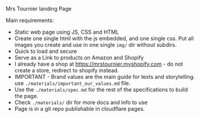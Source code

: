 Mrs Tournier landing Page

Main requirements:
- Static web page using JS, CSS and HTML
- Create one single html with the js embedded, and one single css. Put all images you create and use in one single `img/` dir without subdirs.
- Quick to load and secure
- Serve as a Link to products on Amazon and Shopify
- I already have a shop at https://mrstournier.myshopify.com - do not create a store, redirect to shopify instead.
- IMPORTANT - Brand values are the main guide for texts and storytelling. use `./materials/important_our_values.md` file.
- Use the `./materials/spec.md` for the rest of the specifications to build the page.
- Check `./materials/` dir for more docs and info to use
- Page is in a git repo publishable in cloudflare pages.